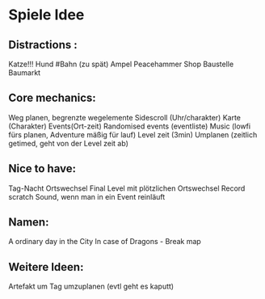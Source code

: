 # Spiele Idee 

## Distractions : 
Katze!!! 
Hund
#Bahn (zu spät)
Ampel 
Peacehammer Shop 
Baustelle 
Baumarkt 

## Core mechanics:
Weg planen, begrenzte wegelemente 
Sidescroll (Uhr/charakter) 
Karte (Charakter)
Events(Ort-zeit)
Randomised events (eventliste)
Music (lowfi fürs planen, Adventure mäßig für lauf)
Level zeit (3min)
Umplanen (zeitlich getimed, geht von der Level zeit ab)

## Nice to have:
Tag-Nacht 
Ortswechsel
Final Level mit plötzlichen Ortswechsel
Record scratch
Sound, wenn man in ein Event reinläuft

## Namen:
A ordinary day in the City 
In case of Dragons - Break map 

## Weitere Ideen: 
Artefakt um Tag umzuplanen (evtl geht es kaputt)

